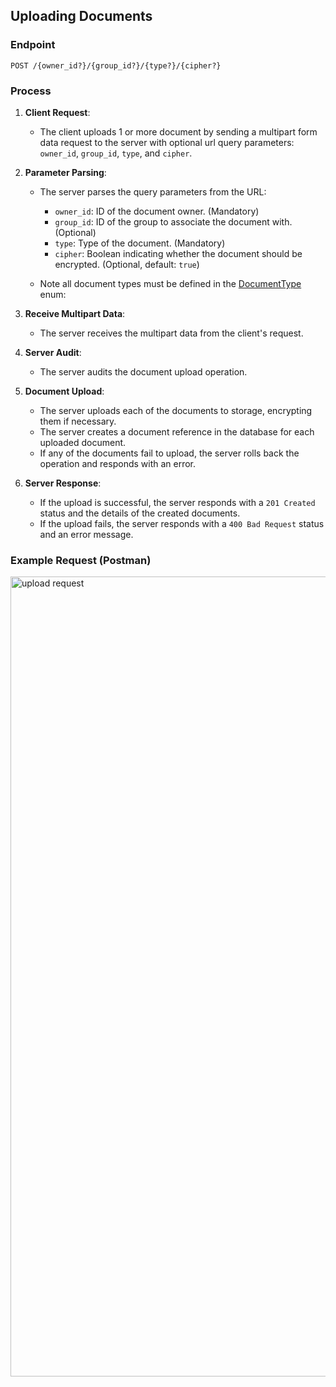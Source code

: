 ## Uploading Documents

### Endpoint
`POST /{owner_id?}/{group_id?}/{type?}/{cipher?}`

### Process
1. **Client Request**:
    - The client uploads 1 or more document by sending a multipart form data request to the server
      with optional url query parameters: `owner_id`, `group_id`, `type`, and `cipher`.

2. **Parameter Parsing**:
    - The server parses the query parameters from the URL:
       - `owner_id`: ID of the document owner. (Mandatory)
       - `group_id`: ID of the group to associate the document with. (Optional)
        - `type`: Type of the document. (Mandatory)
        - `cipher`: Boolean indicating whether the document should be encrypted. (Optional, default: `true`)

   - Note all document types must be defined in the [DocumentType](../kdoc-system/database/src/main/kotlin/kdoc/database/schema/document/type/DocumentType.kt) enum:

3. **Receive Multipart Data**:
    - The server receives the multipart data from the client's request.

4. **Server Audit**:
    - The server audits the document upload operation.

5. **Document Upload**:
    - The server uploads each of the documents to storage, encrypting them if necessary.
    - The server creates a document reference in the database for each uploaded document.
    - If any of the documents fail to upload, the server rolls back the operation and responds with an error.

6. **Server Response**:
    - If the upload is successful, the server responds with a `201 Created` status and the details of the created documents.
    - If the upload fails, the server responds with a `400 Bad Request` status and an error message.

### Example Request (Postman)

<img src="./screenshots/upload_request.jpg" width="1280" alt="upload request">


